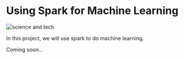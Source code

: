 # Using Spark for Machine Learning

![science and tech](https://media.giphy.com/media/8qrrHSsrK9xpknGVNF/giphy.gif)

In this project, we will use spark to do machine learning.

Coming soon...
